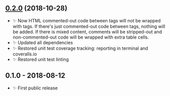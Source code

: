 ## [0.2.0] (2018-10-28)

- ✨ Now HTML commented-out code between tags will not be wrapped with tags. If there's just commented-out code between tags, nothing will be added. If there is mixed content, comments will be stripped-out and non-commented-out code will be wrapped with extra table cells.
- ✨ Updated all dependencies
- ✨ Restored unit test coverage tracking: reporting in terminal and coveralls.io
- ✨ Restored unit test linting

## 0.1.0 - 2018-08-12

- ✨ First public release

[0.2.0]: https://bitbucket.org/codsen/html-table-patcher/branches/compare/v0.2.0%0Dv0.1.2#diff
